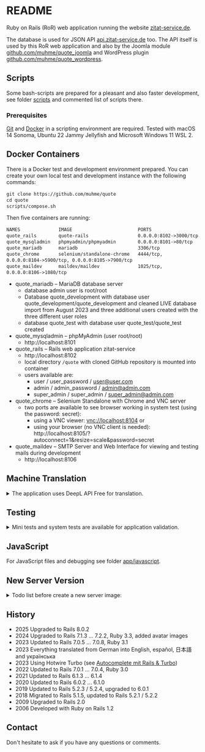 # README

Ruby on Rails (RoR) web application running the website [zitat-service.de](https://www.zitat-service.de).

The database is used for JSON API [api.zitat-service.de](https://api.zitat-service.de) too.
The API itself is used by this RoR web application and also by the Joomla module
[github.com/muhme/quote_joomla](https://github.com/muhme/quote_joomla) and WordPress plugin
[github.com/muhme/quote_wordpress](https://github.com/muhme/quote_wordpress).

## Scripts

Some bash-scripts are prepared for a pleasant and also faster development, see folder [scripts](./scripts/) and
commented list of scripts there.

### Prerequisites

[Git](https://git-scm.com/) and [Docker](https://www.docker.com/) in a scripting environment are required. Tested with macOS 14 Sonoma, Ubuntu 22 Jammy Jellyfish and Microsoft Windows 11 WSL 2.

## Docker Containers
There is a Docker test and development environment prepared.
You can create your own local test and development instance with the following commands:
```
git clone https://github.com/muhme/quote
cd quote
scripts/compose.sh
```
Then five containers are running:
```
NAMES              IMAGE                        PORTS
quote_rails        quote-rails                  0.0.0.0:8102->3000/tcp
quote_mysqladmin   phpmyadmin/phpmyadmin        0.0.0.0:8101->80/tcp
quote_mariadb      mariadb                      3306/tcp
quote_chrome       selenium/standalone-chrome   4444/tcp, 0.0.0.0:8104->5900/tcp, 0.0.0.0:8105->7900/tcp
quote_maildev      maildev/maildev              1025/tcp, 0.0.0.0:8106->1080/tcp
```
* quote_mariadb – MariaDB database server
  * database admin user is root/root
  * Database quote_development with database user quote_development/quote_development and cleaned LIVE database import from August 2023 and three additional users created with the three different user roles 
  * database quote_test with database user quote_test/quote_test created
* quote_mysqladmin – phpMyAdmin (user root/root)
  * http://localhost:8101
* quote_rails – Rails web application zitat-service
  * http://localhost:8102
  * local directory `/quote` with cloned GitHub repository is mounted into container
  * users available are:
    * user / user_password / user@user.com
    * admin / admin_password / admin@admin.com
    * super_admin / super_admin / super_admin@admin.com
* quote_chrome – Selenium Standalone with Chrome and VNC server
  * two ports are available to see browser working in system test (using the password: secret):
    * using a VNC viewer: [vnc://localhost:8104](vnc://localhost:8104) or
    * using your browser (no VNC client is needed):<br />
      http://localhost:8105/?autoconnect=1&resize=scale&password=secret
* quote_maildev – SMTP Server and Web Interface for viewing and testing mails during development
  * http://localhost:8106

## Machine Translation
<details>
  <summary>The application uses DeepL API Free for translation.</summary>
  
  You can register there for free and then use your own key in the rails application, in the tests and for translations
  with i18n-tasks command. The easiest way is to start with `DEEPL_API_KEY` at the beginning:

  ```
  DEEPL_API_KEY="sample11-key1-ab12-1234-qbc123456789:fx" scripts/compose.sh
  ```

  Or set the key manually in `.env` file and  in the `.bashrc` of the `quote_rails` container.

You can then use machine translation on the development server. The tests that use machine translation will run.
And you can use `i18n-tasks` within the Rails container to check if the keys are ok, normalize the order or
translate missing keys:
```
docker exec -it quote_rails i18n-tasks health
docker exec -it quote_rails i18n-tasks normalize
docker exec -it quote_rails bash -c ". ~/.bashrc && i18n-tasks translate-missing --backend=deepl"
```
</details>

## Testing

<details>
  <summary>Mini tests and system tests are available for application validation.</summary>

  You can run all mini tests and system tests:
  ```
  scripts/test.sh
  ```

  Mini tests are sometimes integration tests, when the interaction with external services
  such as Deepl or Gravatar is also tested.

  After running the tests you can find simplecov report in the directory coverage, e.g.:
  ![simplecov.png](/app/assets/images/simplecov.png)

  While the system tests are running, you can access the test environment web application in parallel via http://localhost:8112.
  Or you can start the Rails server for the test environment manually inside the docker container to inspect the web application working with test test environment data:
  ```
  docker exec -it quote_rails bash -c "export PORT=3100 && rails server --environment test -P /tmp/test.pid"
  ```
</details>

## JavaScript

For JavaScript files and debugging see folder [app/javascript](./app/javascript/).

## New Server Version
<details>
  <summary>Todo list before create a new server image:</summary>

* bundle update
* check ES Module Shims for new version
  * https://www.npmjs.com/package/es-module-shims
  * download into public/javascripts and removing source map reference in the end
* git commit -a
* scripts/compose.sh && scripts/test.sh
* git push
* drop folder `quote` into trash and create fresh new and test:
  * git clone https://github.com/muhme/quote
  * cd quote && scripts/compose.sh build && scripts/test.sh

</details>

## History

* 2025 Upgraded to Rails 8.0.2
* 2024 Upgraded to Rails 7.1.3 ... 7.2.2, Ruby 3.3, added avatar images
* 2023 Updated to Rails 7.0.5 ... 7.0.8, Ruby 3.1
* 2023 Everything translated from German into English, español, 日本語 and українська
* 2023 Using Hotwire Turbo (see [Autocomplete mit Rails & Turbo](https://www.consulting.heikol.de/en/blog/autocomplete-ruby-on-rails-turbo/))
* 2022 Updated to Rails 7.0.1 ... 7.0.4, Ruby 3.0
* 2021 Updated to Rails 6.1.3 ... 6.1.4
* 2020 Updated to Rails 6.0.2 ... 6.1.0
* 2019 Updated to Rails 5.2.3 / 5.2.4, upgraded to 6.0.1
* 2018 Migrated to Rails 5.1.5, updated to Rails 5.2.1 / 5.2.2
* 2009 Upgraded to Rails 2.0
* 2006 Developed with Ruby on Rails 1.2

## Contact

Don't hesitate to ask if you have any questions or comments.
